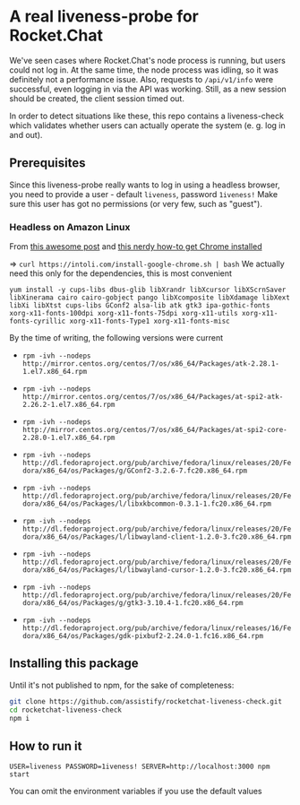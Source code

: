 # A real liveness-probe for Rocket.Chat

We've seen cases where Rocket.Chat's node process is running, but users could not log in.
At the same time, the node process was idling, so it was definitely not a performance issue.
Also, requests to `/api/v1/info` were successful, even logging in via the API was working. Still, as a new session should be created, the client session timed out.

In order to detect situations like these, this repo contains a liveness-check which validates whether users can actually operate the system (e. g. log in and out).

## Prerequisites

Since this liveness-probe really wants to log in using a headless browser, you need to provide a user - default `liveness`, password `1iveness!`
Make sure this user has got no permissions (or very few, such as "guest").

### Headless on Amazon Linux

From [this awesome post](https://medium.com/mockingbot/run-puppeteer-chrome-headless-on-ec2-amazon-linux-ami-6c9c6a17bee6) and [this nerdy how-to get Chrome installed](https://intoli.com/blog/installing-google-chrome-on-centos/)

=> `curl https://intoli.com/install-google-chrome.sh | bash`
We actually need this only for the dependencies, this is most convenient

`yum install -y cups-libs dbus-glib libXrandr libXcursor libXScrnSaver libXinerama cairo cairo-gobject pango libXcomposite libXdamage libXext libXi libXtst cups-libs GConf2 alsa-lib atk gtk3 ipa-gothic-fonts xorg-x11-fonts-100dpi xorg-x11-fonts-75dpi xorg-x11-utils xorg-x11-fonts-cyrillic xorg-x11-fonts-Type1 xorg-x11-fonts-misc`

By the time of writing, the following versions were current
- `rpm -ivh --nodeps http://mirror.centos.org/centos/7/os/x86_64/Packages/atk-2.28.1-1.el7.x86_64.rpm`
- `rpm -ivh --nodeps http://mirror.centos.org/centos/7/os/x86_64/Packages/at-spi2-atk-2.26.2-1.el7.x86_64.rpm`
- `rpm -ivh --nodeps http://mirror.centos.org/centos/7/os/x86_64/Packages/at-spi2-core-2.28.0-1.el7.x86_64.rpm`

- `rpm -ivh --nodeps http://dl.fedoraproject.org/pub/archive/fedora/linux/releases/20/Fedora/x86_64/os/Packages/g/GConf2-3.2.6-7.fc20.x86_64.rpm`
- `rpm -ivh --nodeps http://dl.fedoraproject.org/pub/archive/fedora/linux/releases/20/Fedora/x86_64/os/Packages/l/libxkbcommon-0.3.1-1.fc20.x86_64.rpm`
- `rpm -ivh --nodeps http://dl.fedoraproject.org/pub/archive/fedora/linux/releases/20/Fedora/x86_64/os/Packages/l/libwayland-client-1.2.0-3.fc20.x86_64.rpm`
- `rpm -ivh --nodeps http://dl.fedoraproject.org/pub/archive/fedora/linux/releases/20/Fedora/x86_64/os/Packages/l/libwayland-cursor-1.2.0-3.fc20.x86_64.rpm`
- `rpm -ivh --nodeps http://dl.fedoraproject.org/pub/archive/fedora/linux/releases/20/Fedora/x86_64/os/Packages/g/gtk3-3.10.4-1.fc20.x86_64.rpm`

- `rpm -ivh --nodeps http://dl.fedoraproject.org/pub/archive/fedora/linux/releases/16/Fedora/x86_64/os/Packages/gdk-pixbuf2-2.24.0-1.fc16.x86_64.rpm`

## Installing this package

Until it's not published to npm, for the sake of completeness:

```bash
git clone https://github.com/assistify/rocketchat-liveness-check.git
cd rocketchat-liveness-check
npm i
```

## How to run it

`USER=liveness PASSWORD=1iveness! SERVER=http://localhost:3000 npm start`

You can omit the environment variables if you use the default values